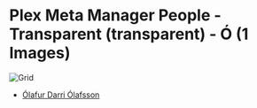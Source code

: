 # Plex Meta Manager People - Transparent (transparent) - Ó (1 Images)
![Grid](grid.jpg)

* [Ólafur Darri Ólafsson](https://raw.githubusercontent.com/meisnate12/Plex-Meta-Manager-People-transparent/master/Ó/Images/%C3%93lafur%20Darri%20%C3%93lafsson.png)